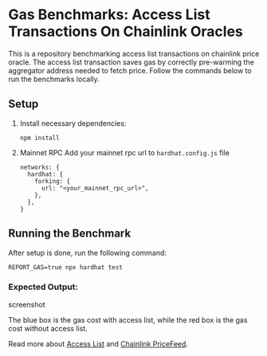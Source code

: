 # Gas Benchmarks: Access List Transactions On Chainlink Oracles

This is a repository benchmarking access list transactions on chainlink price oracle. The access list transaction saves gas by correctly pre-warming the aggregator address needed to fetch price. Follow the commands below to run the benchmarks locally.

## Setup
    
 1. Install necessary dependencies:

    ```shell
    npm install
    ```
 2. Mainnet RPC
    Add your mainnet rpc url to `hardhat.config.js` file
    ```shell
    networks: {
      hardhat: {
        forking: {
          url: "<your_mainnet_rpc_url>",
        },
      },
    }
    ```
## Running the Benchmark

After setup is done, run the following command:

```shell
REPORT_GAS=true npx hardhat test
```
### Expected Output:
screenshot

The blue box is the gas cost with access list, while the red box is the gas cost without access list.

Read more about [Access List](https://www.rareskills.io/post/eip-2930-optional-access-list-ethereum) and [Chainlink PriceFeed](https://www.rareskills.io/post/chainlink-price-feed-contract).
